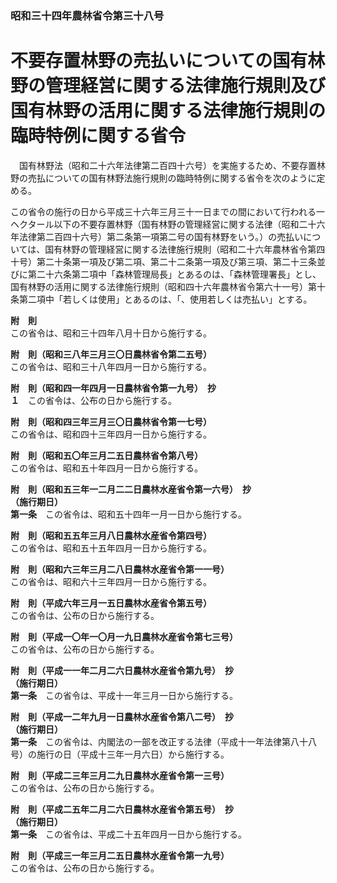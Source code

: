 ### 昭和三十四年農林省令第三十八号  
# 不要存置林野の売払いについての国有林野の管理経営に関する法律施行規則及び国有林野の活用に関する法律施行規則の臨時特例に関する省令  
　国有林野法（昭和二十六年法律第二百四十六号）を実施するため、不要存置林野の売払についての国有林野法施行規則の臨時特例に関する省令を次のように定める。  
  
この省令の施行の日から平成三十六年三月三十一日までの間において行われる一ヘクタール以下の不要存置林野（国有林野の管理経営に関する法律（昭和二十六年法律第二百四十六号）第二条第一項第二号の国有林野をいう。）の売払いについては、国有林野の管理経営に関する法律施行規則（昭和二十六年農林省令第四十号）第二十条第一項及び第二項、第二十二条第一項及び第三項、第二十三条並びに第二十六条第二項中「森林管理局長」とあるのは、「森林管理署長」とし、国有林野の活用に関する法律施行規則（昭和四十六年農林省令第六十一号）第十条第二項中「若しくは使用」とあるのは、「、使用若しくは売払い」とする。  
  
**附　則**  
この省令は、昭和三十四年八月十日から施行する。  
  
**附　則（昭和三八年三月三〇日農林省令第二五号）**  
この省令は、昭和三十八年四月一日から施行する。  
  
**附　則（昭和四一年四月一日農林省令第一九号）　抄**  
**１**　この省令は、公布の日から施行する。  
  
**附　則（昭和四三年三月三〇日農林省令第一七号）**  
この省令は、昭和四十三年四月一日から施行する。  
  
**附　則（昭和五〇年三月二五日農林省令第八号）**  
この省令は、昭和五十年四月一日から施行する。  
  
**附　則（昭和五三年一二月二二日農林水産省令第一六号）　抄**  
**（施行期日）**  
**第一条**　この省令は、昭和五十四年一月一日から施行する。  
  
**附　則（昭和五五年三月八日農林水産省令第四号）**  
この省令は、昭和五十五年四月一日から施行する。  
  
**附　則（昭和六三年三月二八日農林水産省令第一一号）**  
この省令は、昭和六十三年四月一日から施行する。  
  
**附　則（平成六年三月一五日農林水産省令第五号）**  
この省令は、公布の日から施行する。  
  
**附　則（平成一〇年一〇月一九日農林水産省令第七三号）**  
この省令は、公布の日から施行する。  
  
**附　則（平成一一年二月二六日農林水産省令第九号）　抄**  
**（施行期日）**  
**第一条**　この省令は、平成十一年三月一日から施行する。  
  
**附　則（平成一二年九月一日農林水産省令第八二号）　抄**  
**（施行期日）**  
**第一条**　この省令は、内閣法の一部を改正する法律（平成十一年法律第八十八号）の施行の日（平成十三年一月六日）から施行する。  
  
**附　則（平成二三年三月二九日農林水産省令第一三号）**  
この省令は、公布の日から施行する。  
  
**附　則（平成二五年二月二六日農林水産省令第五号）　抄**  
**（施行期日）**  
**第一条**　この省令は、平成二十五年四月一日から施行する。  
  
**附　則（平成三一年三月二五日農林水産省令第一九号）**  
この省令は、公布の日から施行する。  
  
